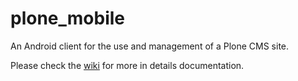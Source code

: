 # plone_mobile
An Android client for the use and management of a Plone CMS site.

Please check the [wiki](https://github.com/macagua/PloneMobile/wiki) for more in details documentation.
